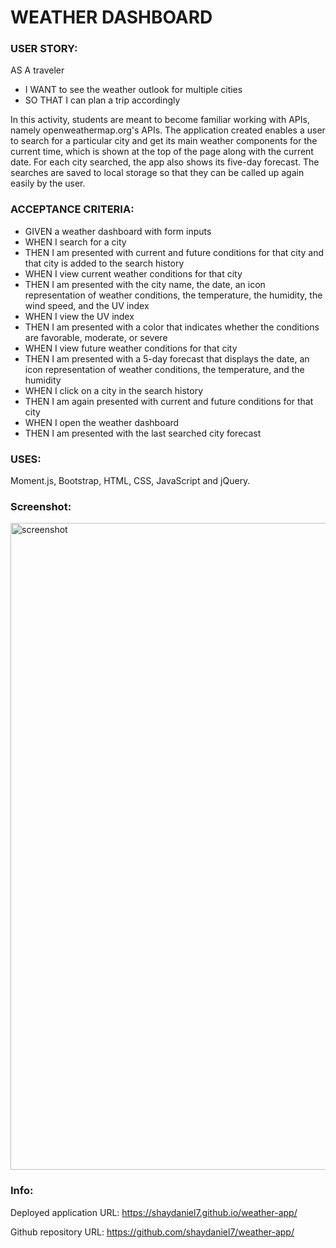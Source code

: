 # WEATHER DASHBOARD


### USER STORY:


AS A traveler
* I WANT to see the weather outlook for multiple cities
* SO THAT I can plan a trip accordingly


In this activity, students are meant to become familiar working with APIs, namely openweathermap.org's APIs. The application created enables a user to search for a particular city and get its main weather components for the current time, which is shown at the top of the page along with the current date. For each city searched, the app also shows its five-day forecast. The searches are saved to local storage so that they can be called up again easily by the user.


### ACCEPTANCE CRITERIA:


* GIVEN a weather dashboard with form inputs
* WHEN I search for a city
* THEN I am presented with current and future conditions for that city and that city is added to the search history
* WHEN I view current weather conditions for that city
* THEN I am presented with the city name, the date, an icon representation of weather conditions, the temperature, the humidity, the wind speed, and the UV index
* WHEN I view the UV index
* THEN I am presented with a color that indicates whether the conditions are favorable, moderate, or severe
* WHEN I view future weather conditions for that city
* THEN I am presented with a 5-day forecast that displays the date, an icon representation of weather conditions, the temperature, and the humidity
* WHEN I click on a city in the search history
* THEN I am again presented with current and future conditions for that city
* WHEN I open the weather dashboard
* THEN I am presented with the last searched city forecast


### USES:


Moment.js, Bootstrap, HTML, CSS, JavaScript and jQuery.

### Screenshot:
<img width="1035" alt="screenshot" src="https://user-images.githubusercontent.com/67557233/93553407-be4d5000-f927-11ea-860b-9f90df46592e.png">



### Info:

Deployed application URL: https://shaydaniel7.github.io/weather-app/

Github repository URL: https://github.com/shaydaniel7/weather-app/


